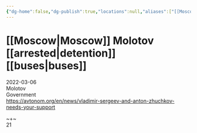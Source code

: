 ```yaml
---
{"dg-home":false,"dg-publish":true,"locations":null,"aliases":["[[Moscow|Moscow]] Molotov [[arrested|detention]] [[buses|buses]]"],"location":null,"title":"[[Moscow|Moscow]] Molotov [[arrested|detention]] [[buses|buses]]","tag":"molotov, government","date":"2022-03-06","linter-yaml-title-alias":"[[Moscow|Moscow]] Molotov [[arrested|detention]] [[buses|buses]]","permalink":"/moscow-molotov-detention-buses/","dgHomeLink":true,"dgPassFrontmatter":true}
---
```



# [[Moscow|Moscow]] Molotov [[arrested|detention]] [[buses|buses]]

2022-03-06  
Molotov  
Government  
https://avtonom.org/en/news/vladimir-sergeev-and-anton-zhuchkov-needs-your-support

~+~  
21

